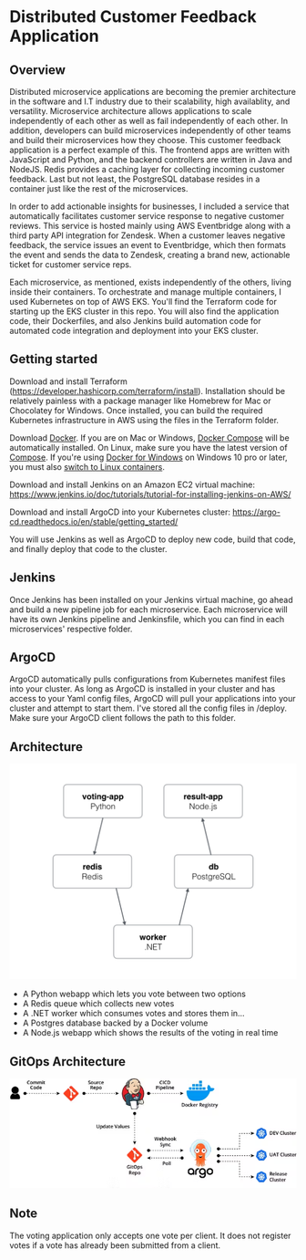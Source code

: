 Distributed Customer Feedback Application
=========

Overview
---------------
Distributed microservice applications are becoming the premier architecture in the software and I.T industry due to their scalability, high availablity, and versatility. Microservice architecture allows applications to scale independently of each other as well as fail independently of each other. In addition, developers can build microservices independently of other teams and build their microservices how they choose. This customer feedback application is a perfect example of this. The frontend apps are written with JavaScript and Python, and the backend controllers are written in Java and NodeJS. Redis provides a caching layer for collecting incoming customer feedback. Last but not least, the PostgreSQL database resides in a container just like the rest of the microservices.

In order to add actionable insights for businesses, I included a service that automatically facilitates customer service response to negative customer reviews. This service is hosted mainly using AWS Eventbridge along with a third party API integration for Zendesk. When a customer leaves negative feedback, the service issues an event to Eventbridge, which then formats the event and sends the data to Zendesk, creating a brand new, actionable ticket for customer service reps. 

Each microservice, as mentioned, exists independently of the others, living inside their containers. To orchestrate and manage multiple containers, I used Kubernetes on top of AWS EKS. You'll find the Terraform code for starting up the EKS cluster in this repo. You will also find the application code, their Dockerfiles, and also Jenkins build automation code for automated code integration and deployment into your EKS cluster. 

Getting started
---------------
Download and install Terraform (https://developer.hashicorp.com/terraform/install). Installation should be relatively painless with a package manager like Homebrew for Mac or Chocolatey for Windows. Once installed, you can build the required Kubernetes infrastructure in AWS using the files in the Terraform folder.

Download [Docker](https://www.docker.com/products/overview). If you are on Mac or Windows, [Docker Compose](https://docs.docker.com/compose) will be automatically installed. On Linux, make sure you have the latest version of [Compose](https://docs.docker.com/compose/install/). If you're using [Docker for Windows](https://docs.docker.com/docker-for-windows/) on Windows 10 pro or later, you must also [switch to Linux containers](https://docs.docker.com/docker-for-windows/#switch-between-windows-and-linux-containers).

Download and install Jenkins on an Amazon EC2 virtual machine: https://www.jenkins.io/doc/tutorials/tutorial-for-installing-jenkins-on-AWS/

Download and install ArgoCD into your Kubernetes cluster: https://argo-cd.readthedocs.io/en/stable/getting_started/

You will use Jenkins as well as ArgoCD to deploy new code, build that code, and finally deploy that code to the cluster.

Jenkins
-----
Once Jenkins has been installed on your Jenkins virtual machine, go ahead and build a new pipeline job for each microservice. Each microservice will have its own Jenkins pipeline and Jenkinsfile, which you can find in each microservices' respective folder. 

ArgoCD
-----
ArgoCD automatically pulls configurations from Kubernetes manifest files into your cluster. As long as ArgoCD is installed in your cluster and has access to your Yaml config files, ArgoCD will pull your applications into your cluster and attempt to start them. I've stored all the config files in /deploy. Make sure your ArgoCD client follows the path to this folder. 

Architecture
-----

![Architecture diagram](architecture.png)

* A Python webapp which lets you vote between two options
* A Redis queue which collects new votes
* A .NET worker which consumes votes and stores them in…
* A Postgres database backed by a Docker volume
* A Node.js webapp which shows the results of the voting in real time

GitOps Architecture
-----

![Gitops diagram](GitOps.png)


Note
----

The voting application only accepts one vote per client. It does not register votes if a vote has already been submitted from a client.
